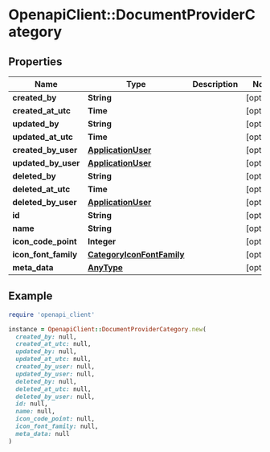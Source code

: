 # OpenapiClient::DocumentProviderCategory

## Properties

| Name | Type | Description | Notes |
| ---- | ---- | ----------- | ----- |
| **created_by** | **String** |  | [optional] |
| **created_at_utc** | **Time** |  | [optional] |
| **updated_by** | **String** |  | [optional] |
| **updated_at_utc** | **Time** |  | [optional] |
| **created_by_user** | [**ApplicationUser**](ApplicationUser.md) |  | [optional] |
| **updated_by_user** | [**ApplicationUser**](ApplicationUser.md) |  | [optional] |
| **deleted_by** | **String** |  | [optional] |
| **deleted_at_utc** | **Time** |  | [optional] |
| **deleted_by_user** | [**ApplicationUser**](ApplicationUser.md) |  | [optional] |
| **id** | **String** |  | [optional] |
| **name** | **String** |  | [optional] |
| **icon_code_point** | **Integer** |  | [optional] |
| **icon_font_family** | [**CategoryIconFontFamily**](CategoryIconFontFamily.md) |  | [optional] |
| **meta_data** | [**AnyType**](.md) |  | [optional] |

## Example

```ruby
require 'openapi_client'

instance = OpenapiClient::DocumentProviderCategory.new(
  created_by: null,
  created_at_utc: null,
  updated_by: null,
  updated_at_utc: null,
  created_by_user: null,
  updated_by_user: null,
  deleted_by: null,
  deleted_at_utc: null,
  deleted_by_user: null,
  id: null,
  name: null,
  icon_code_point: null,
  icon_font_family: null,
  meta_data: null
)
```

